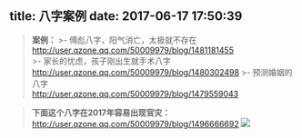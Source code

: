 title: 八字案例
date: 2017-06-17 17:50:39
---
>**案例：**
    >- 傅彪八字，阳气消亡，太极就不存在<br>http://user.qzone.qq.com/50009979/blog/1481181455    
    >- 家长的忧虑，孩子刚出生就手术八字<br>http://user.qzone.qq.com/50009979/blog/1480302498
    >- 预测婚姻的八字<br>http://user.qzone.qq.com/50009979/blog/1479559043 
 

>**下面这个八字在2017年容易出现官灾：**
http://user.qzone.qq.com/50009979/blog/1496666692
  ![](http://fs-image.pull.net.cn/ask-3.png!800)